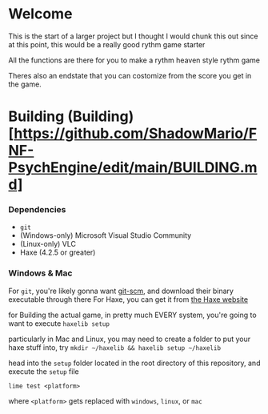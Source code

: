 # Welcome

This is the start of a larger project but I thought I would chunk this out since at this point, this would be a really good rythm game starter

All the functions are there for you to make a rythm heaven style rythm game

Theres also an endstate that you can costomize from the score you get in the game.

# Building (Building)[https://github.com/ShadowMario/FNF-PsychEngine/edit/main/BUILDING.md]

### Dependencies

- `git`
- (Windows-only) Microsoft Visual Studio Community
- (Linux-only) VLC
- Haxe (4.2.5 or greater)

### Windows & Mac

For `git`, you're likely gonna want [git-scm](https://git-scm.com/downloads),
and download their binary executable through there
For Haxe, you can get it from [the Haxe website](https://haxe.org/download/)

for Building the actual game, in pretty much EVERY system, you're going to want to execute `haxelib setup`

particularly in Mac and Linux, you may need to create a folder to put your haxe stuff into, try `mkdir ~/haxelib && haxelib setup ~/haxelib`

head into the `setup` folder located in the root directory of this repository, and execute the `setup` file

`lime test <platform>`

where `<platform>` gets replaced with `windows`, `linux`, or `mac`
